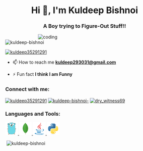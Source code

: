 <h1 align="center">Hi 👋, I'm Kuldeep Bishnoi</h1>
<h3 align="center">A Boy trying to Figure-Out Stuff!!</h3>
<img align="right" alt ="coding" width="400" src="https://media.giphy.com/media/qgQUggAC3Pfv687qPC/giphy.gif">
<p align="left"> <img src="https://komarev.com/ghpvc/?username=kuldeep-bishnoi&label=Profile%20views&color=5cc0ff&style=plastic" alt="kuldeep-bishnoi" /> </p>

<p align="left"> <a href="https://twitter.com/kuldeep35291291" target="blank"><img src="https://img.shields.io/twitter/follow/kuldeep35291291?logo=twitter&style=for-the-badge" alt="kuldeep35291291" /></a> </p>

- 📫 How to reach me **kuldeep293031@gmail.com**

- ⚡ Fun fact **I think I am Funny**

<h3 align="left">Connect with me:</h3>
<p align="left">
<a href="https://twitter.com/kuldeep35291291" target="blank"><img align="center" src="https://raw.githubusercontent.com/rahuldkjain/github-profile-readme-generator/master/src/images/icons/Social/twitter.svg" alt="kuldeep35291291" height="30" width="40" /></a>
<a href="https://linkedin.com/in/kuldeep-bishnoi-" target="blank"><img align="center" src="https://raw.githubusercontent.com/rahuldkjain/github-profile-readme-generator/master/src/images/icons/Social/linked-in-alt.svg" alt="kuldeep-bishnoi-" height="30" width="40" /></a>
<a href="https://instagram.com/dry_witness69" target="blank"><img align="center" src="https://raw.githubusercontent.com/rahuldkjain/github-profile-readme-generator/master/src/images/icons/Social/instagram.svg" alt="dry_witness69" height="30" width="40" /></a>
</p>

<h3 align="left">Languages and Tools:</h3>
<p align="left">
    <a href="https://www.go.dev" target="_blank" rel="noreferrer"> <img src="https://raw.githubusercontent.com/devicons/devicon/master/icons/go/go-original.svg" alt="java" width="40" height="40"/> </a>
    <a href="https://www.mongodb.com" target="_blank" rel="noreferrer"> <img src="https://raw.githubusercontent.com/devicons/devicon/master/icons/mongodb/mongodb-original.svg" alt="java" width="40" height="40"/> </a>
     <a href="https://www.java.com" target="_blank" rel="noreferrer"> <img src="https://raw.githubusercontent.com/devicons/devicon/master/icons/java/java-original.svg" alt="java" width="40" height="40"/> </a> <a href="https://www.python.org" target="_blank" rel="noreferrer"> <img src="https://raw.githubusercontent.com/devicons/devicon/master/icons/python/python-original.svg" alt="python" width="40" height="40"/> </a>
    
</p>

<p>&nbsp;<img align="center" src="https://github-readme-stats.vercel.app/api?username=kuldeep-bishnoi&show_icons=true&theme=synthwave&text_color=ffbb00&hide_border=true&cache_seconds=1800&locale=en" alt="kuldeep-bishnoi" /></p>
